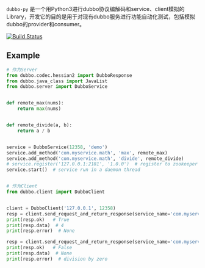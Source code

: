 `dubbo-py` 是一个用Python3进行dubbo协议编解码和service、client模拟的Library，开发它的目的是用于对现有dubbo服务进行功能自动化测试，包括模拟dubbo的provider和consumer。

[![Build Status](https://travis-ci.org/feiyuw/dubbo-py.svg?branch=master)](https://travis-ci.org/feiyuw/dubbo-py)

## Example

```python
# 作为Server
from dubbo.codec.hessian2 import DubboResponse
from dubbo.java_class import JavaList
from dubbo.server import DubboService


def remote_max(nums):
    return max(nums)


def remote_divide(a, b):
    return a / b


service = DubboService(12358, 'demo')
service.add_method('com.myservice.math', 'max', remote_max)
service.add_method('com.myservice.math', 'divide', remote_divide)
# service.register('127.0.0.1:2181', '1.0.0')  # register to zookeeper
service.start()  # service run in a daemon thread


# 作为Client
from dubbo.client import DubboClient


client = DubboClient('127.0.0.1', 12358)
resp = client.send_request_and_return_response(service_name='com.myservice.math', method_name='max', args=[[1, 2, 3, 4]])
print(resp.ok)   # True
print(resp.data)  # 4
print(resp.error)  # None

resp = client.send_request_and_return_response(service_name='com.myservice.math', method_name='divide', args=[1, 0])
print(resp.ok)   # False
print(resp.data)  # None
print(resp.error)  # division by zero
```

